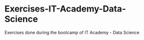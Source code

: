 # Exercises-IT-Academy-Data-Science
Exercises done during the bootcamp of IT Academy - Data Science
